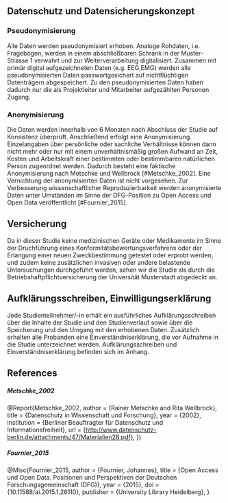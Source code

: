 ## Datenschutz und Datensicherungskonzept

### Pseudonymisierung

Alle Daten werden pseudonymisiert erhoben. Analoge Rohdaten, i.e. Fragebögen, werden in einem abschließbaren Schrank in der Muster-Strasse 1 verwahrt und zur Weiterverarbeitung digitalisiert. Zusammen mit primär digital aufgezeichneten Daten (e.g. EEG,EMG) werden alle pseudonymisierten Daten passwortgesichert auf nichtflüchtigen Datenträgern abgespeichert. Zu den pseudonymisierten Daten haben dadurch nur die als Projektleiter und Mitarbeiter aufgezählten Personen Zugang.

### Anonymisierung

Die Daten werden innerhalb von 6 Monaten nach Abschluss der Studie auf Konsistenz überprüft. Anschließend erfolgt eine Anonymisierung. Einzelangaben über persönliche oder sachliche Verhältnisse können dann nicht mehr oder nur mit einem unverhältnismäßig großen Aufwand an Zeit, Kosten und Arbeitskraft einer bestimmten oder bestimmbaren natürlichen Person zugeordnet werden. Dadurch besteht eine faktische Anonymisierung nach Metschke und Wellbrock [#Metschke_2002]. Eine Vernichtung der anonymisierten Daten ist nicht vorgesehen. Zur Verbesserung wissenschaftlicher Reproduzierbarkeit werden anonymisierte Daten unter Umständen im Sinne der DFG-Position zu Open Access und Open Data veröffentlicht [#Fournier_2015].

## Versicherung

Da in dieser Studie keine medizinischen Geräte oder Medikamente im Sinne der Druchführung eines Konformitätsbewertungsverfahrens oder der Erlangung einer neuen Zweckbestimmung getestet oder erprobt werden, und zudem keine zusätzlichen invasiven oder andere belastende Untersuchungen durchgeführt werden, sehen wir die Studie als durch die Betriebshaftpflichtversicherung der Universität Musterstadt abgedeckt an.

## Aufklärungsschreiben, Einwilligungserklärung

Jede Studienteilnehmer/-in erhält ein ausführliches Aufklärungsschreiben über die Inhalte der Studie und den Studienverlauf sowie über die Speicherung und den Umgang mit den erhobenen Daten. Zusätzlich erhalten alle Probanden eine Einverständniserklärung, die vor Aufnahme in die Studie unterzeichnet werden. Aufklärungsschreiben und Einverständniserklärung befinden sich im Anhang.

## References
<a name="abcd"></a>
##### Metschke_2002
@Report{Metschke_2002,
  author      = {Rainer Metschke and Rita Wellbrock},
  title       = {Datenschutz in Wissenschaft und Forschung},
  year        = {2002},
  institution = {Berliner Beauftragter für Datenschutz und Informationsfreiheit},
  url         = {http://www.datenschutz-berlin.de/attachments/47/Materialien28.pdf},
})

##### Fournier_2015
@Misc{Fournier_2015,
  author    = {Fournier, Johannes},
  title     = {Open Access und Open Data. Positionen und Perspektiven der Deutschen Forschungsgemeinschaft (DFG)},
  year      = {2015},
  doi       = {10.11588/ai.2015.1.26110},
  publisher = {University Library Heidelberg},
}
